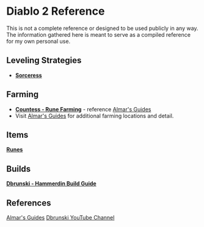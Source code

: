 # Diablo 2 Reference

This is not a complete reference or designed to be used publicly in any way.  The information gathered here is meant to serve as a compiled reference for my own personal use.

## Leveling Strategies
- **[Sorceress](sorc-leveling.md)**

## Farming
- **[Countess - Rune Farming](farming.md)** - reference [Almar's Guides](https://www.almarsguides.com/Computer/Games/Diablo2/Farming/Locations/Act1/TheCountess/)
- Visit [Almar's Guides](https://www.almarsguides.com/Computer/Games/Diablo2/Farming/Locations/) for additional farming locations and detail.

## Items
**[Runes](runes.md)**

## Builds
**[Dbrunski - Hammerdin Build Guide](https://www.youtube.com/watch?v=XGu9sg3dZiE)**

## References
[Almar's Guides](https://www.almarsguides.com/Computer/Games/Diablo2/)
[Dbrunski YouTube Channel](https://www.youtube.com/channel/UCFc8CBNDUFLc1hN5UayNR8g)
